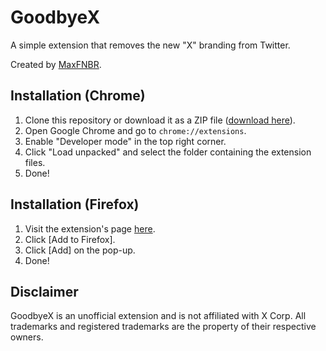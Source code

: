 # GoodbyeX
A simple extension that removes the new "X" branding from Twitter.

Created by [MaxFNBR](https://twitter.com/MaxFNBR).

## Installation (Chrome)

1. Clone this repository or download it as a ZIP file ([download here](https://github.com/fnleaksandinfo/GoodbyeX/archive/refs/heads/main.zip)).
2. Open Google Chrome and go to `chrome://extensions`.
3. Enable "Developer mode" in the top right corner.
4. Click "Load unpacked" and select the folder containing the extension files.
5. Done!

## Installation (Firefox)

1. Visit the extension's page [here](https://addons.mozilla.org/en-US/firefox/addon/goodbyex).
2. Click [Add to Firefox].
3. Click [Add] on the pop-up.
4. Done!

## Disclaimer
GoodbyeX is an unofficial extension and is not affiliated with X Corp. All trademarks and registered trademarks are the property of their respective owners.
